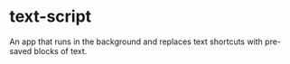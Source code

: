 # text-script
An app that runs in the background and replaces text shortcuts with pre-saved blocks of text.
